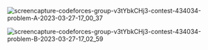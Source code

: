![screencapture-codeforces-group-v3tYbkCHj3-contest-434034-problem-A-2023-03-27-17_00_37](https://user-images.githubusercontent.com/66916141/227962238-62d120eb-fa09-4249-9345-ccf54fc42ae2.png)

![screencapture-codeforces-group-v3tYbkCHj3-contest-434034-problem-B-2023-03-27-17_02_59](https://user-images.githubusercontent.com/66916141/227962574-8edac8c8-67d2-4005-b234-8c58a5f5c656.png)

